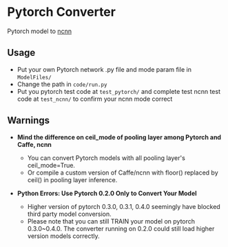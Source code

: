 # Pytorch Converter
Pytorch model to [ncnn](https://github.com/Tencent/ncnn)

## Usage
- Put your own Pytorch network .py file and mode param file in `ModelFiles/`
- Change the path in `code/run.py`
- Put you pytorch test code at `test_pytorch/` and complete test ncnn test code at `test_ncnn/` to confirm your ncnn mode correct

## Warnings
  - **Mind the difference on ceil_mode of pooling layer among Pytorch and Caffe, ncnn**
    - You can convert Pytorch models with all pooling layer's ceil_mode=True.
    - Or compile a custom version of Caffe/ncnn with floor() replaced by ceil() in pooling layer inference.

  - **Python Errors: Use Pytorch 0.2.0 Only to Convert Your Model**
    - Higher version of pytorch 0.3.0, 0.3.1, 0.4.0 seemingly have blocked third party model conversion.
    - Please note that you can still TRAIN your model on pytorch 0.3.0~0.4.0. The converter running on 0.2.0 could still load higher version models correctly.


